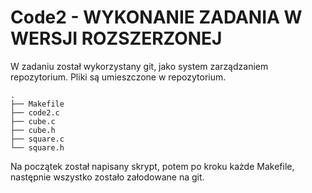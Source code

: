 
# Code2 - WYKONANIE ZADANIA W WERSJI ROZSZERZONEJ

W zadaniu został wykorzystany git, jako system zarządzaniem repozytorium.
Pliki są umieszczone w repozytorium.

```tree
.
├── Makefile
├── code2.c
├── cube.c
├── cube.h
├── square.c
└── square.h
```

Na początek został napisany skrypt, potem po kroku każde Makefile, następnie wszystko zostało załodowane na git.